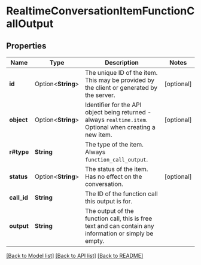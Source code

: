 # RealtimeConversationItemFunctionCallOutput

## Properties

Name | Type | Description | Notes
------------ | ------------- | ------------- | -------------
**id** | Option<**String**> | The unique ID of the item. This may be provided by the client or generated by the server. | [optional]
**object** | Option<**String**> | Identifier for the API object being returned - always `realtime.item`. Optional when creating a new item. | [optional]
**r#type** | **String** | The type of the item. Always `function_call_output`. | 
**status** | Option<**String**> | The status of the item. Has no effect on the conversation. | [optional]
**call_id** | **String** | The ID of the function call this output is for. | 
**output** | **String** | The output of the function call, this is free text and can contain any information or simply be empty. | 

[[Back to Model list]](../README.md#documentation-for-models) [[Back to API list]](../README.md#documentation-for-api-endpoints) [[Back to README]](../README.md)


